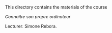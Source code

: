 
This directory contains the materials of the course

*Connaître son propre ordinateur*

Lecturer: Simone Rebora.

